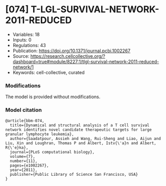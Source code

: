 # \[074\] T-LGL-SURVIVAL-NETWORK-2011-REDUCED

 - Variables: 18
 - Inputs: 0
 - Regulations: 43
 - Publication: https://doi.org/10.1371/journal.pcbi.1002267
 - Source: https://research.cellcollective.org/?dashboard=true#module/8227:1/tlgl-survival-network-2011-reduced-network/1
 - Keywords: cell-collective, curated


### Modifications

The model is provided without modifications.

### Model citation

```
@article{bbm-074,
  title={Dynamical and structural analysis of a T cell survival network identifies novel candidate therapeutic targets for large granular lymphocyte leukemia},
  author={Saadatpour, Assieh and Wang, Rui-Sheng and Liao, Aijun and Liu, Xin and Loughran, Thomas P and Albert, Istv{\'a}n and Albert, R{\'e}ka},
  journal={PLoS computational biology},
  volume={7},
  number={11},
  pages={e1002267},
  year={2011},
  publisher={Public Library of Science San Francisco, USA}
}

```


